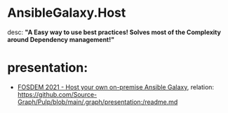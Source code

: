 # AnsibleGalaxy.Host
desc: **"A Easy way to use best practices! Solves most of the Complexity around Dependency management!"**

# presentation:
- [FOSDEM 2021 - Host your own on-premise Ansible Galaxy](https://archive.fosdem.org/2021/schedule/event/hostyourownansiblegalaxy/), relation: https://github.com/Source-Graph/Pulp/blob/main/.graph/presentation:/readme.md
